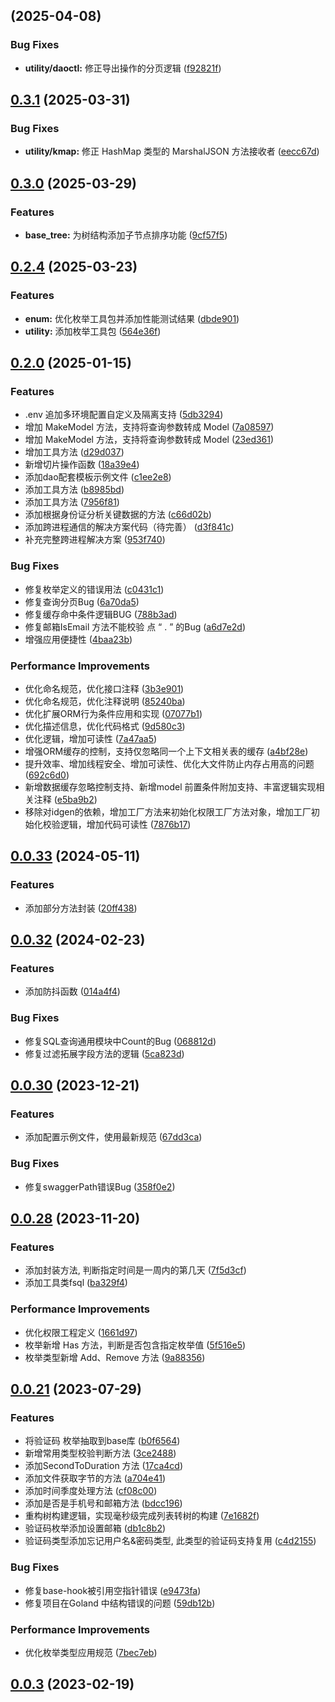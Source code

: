 ## [](https://github.com/kysion/base-library/compare/v0.3.1...v) (2025-04-08)

### Bug Fixes

* **utility/daoctl:** 修正导出操作的分页逻辑 ([f92821f](https://github.com/kysion/base-library/commit/f92821fda7fcb9a11192e504f4c55a7464a49643))
## [0.3.1](https://github.com/kysion/base-library/compare/v0.3.0...v0.3.1) (2025-03-31)

### Bug Fixes

* **utility/kmap:** 修正 HashMap 类型的 MarshalJSON 方法接收者 ([eecc67d](https://github.com/kysion/base-library/commit/eecc67d59fc0a79afd8c0a3758d8429193890a90))
## [0.3.0](https://github.com/kysion/base-library/compare/v0.2.4...v0.3.0) (2025-03-29)

### Features

* **base_tree:** 为树结构添加子节点排序功能 ([9cf57f5](https://github.com/kysion/base-library/commit/9cf57f5878e7b82816ab083a73564f4549251091))
## [0.2.4](https://github.com/kysion/base-library/compare/v0.2.3...v0.2.4) (2025-03-23)

### Features

* **enum:** 优化枚举工具包并添加性能测试结果 ([dbde901](https://github.com/kysion/base-library/commit/dbde90111608a4ea10da431d5acd8c16d8761ce8))
* **utility:** 添加枚举工具包 ([564e36f](https://github.com/kysion/base-library/commit/564e36fab3028a45a0c070aff054a00c537ff649))
## [0.2.0](https://github.com/kysion/base-library/compare/v0.1.9...v0.2.0) (2025-01-15)

### Features

* .env 追加多环境配置自定义及隔离支持 ([5db3294](https://github.com/kysion/base-library/commit/5db3294412c92536d5c6309b372635f702644302))
* 增加 MakeModel 方法，支持将查询参数转成 Model ([7a08597](https://github.com/kysion/base-library/commit/7a085972761cf596f617f650697d953158e9bd18))
* 增加 MakeModel 方法，支持将查询参数转成 Model ([23ed361](https://github.com/kysion/base-library/commit/23ed361ac40bc920502a7542b42dcb0d773fccbe))
* 增加工具方法 ([d29d037](https://github.com/kysion/base-library/commit/d29d037ac01bd570f766a4f9a89b00aa5e8601ee))
* 新增切片操作函数 ([18a39e4](https://github.com/kysion/base-library/commit/18a39e453b934efdceffdc8fca32e33830b8fe4d))
* 添加dao配套模板示例文件 ([c1ee2e8](https://github.com/kysion/base-library/commit/c1ee2e8c507b4b549dd44d8f48519a7336b30926))
* 添加工具方法 ([b8985bd](https://github.com/kysion/base-library/commit/b8985bd01dbff50797a73c82dec0d759cea59da7))
* 添加工具方法 ([7956f81](https://github.com/kysion/base-library/commit/7956f811e26f199424dd27e5ba3cd75de567e9a0))
* 添加根据身份证分析关键数据的方法 ([c66d02b](https://github.com/kysion/base-library/commit/c66d02bf80a8c526c3cf4c52f50a82399e691626))
* 添加跨进程通信的解决方案代码（待完善） ([d3f841c](https://github.com/kysion/base-library/commit/d3f841ce771a40f2ec4b07e343185e86042fabe5))
* 补充完整跨进程解决方案 ([953f740](https://github.com/kysion/base-library/commit/953f7407255164af4f3dfe87227dd19f9ed71d21))

### Bug Fixes

* 修复枚举定义的错误用法 ([c0431c1](https://github.com/kysion/base-library/commit/c0431c16f9665eefab703996c2212422dd9857cf))
* 修复查询分页Bug ([6a70da5](https://github.com/kysion/base-library/commit/6a70da53f93e4a82f7d20b75eed3357eafb476d4))
* 修复缓存命中条件逻辑BUG ([788b3ad](https://github.com/kysion/base-library/commit/788b3ad6cbdfdb66b00be68789e64bff64d26069))
* 修复邮箱IsEmail 方法不能校验 点 “ . ”  的Bug ([a6d7e2d](https://github.com/kysion/base-library/commit/a6d7e2df8d13f01413360d57d936d70febc3bdd0))
* 增强应用便捷性 ([4baa23b](https://github.com/kysion/base-library/commit/4baa23b0b6c224aaab2b91b28aa92c90c4e23661))

### Performance Improvements

* 优化命名规范，优化接口注释 ([3b3e901](https://github.com/kysion/base-library/commit/3b3e90177621ac350f9bef6545633c901e42b094))
* 优化命名规范，优化注释说明 ([85240ba](https://github.com/kysion/base-library/commit/85240baea5b25e9014d59686440749eef4eab65b))
* 优化扩展ORM行为条件应用和实现 ([07077b1](https://github.com/kysion/base-library/commit/07077b15591d7ca2081bb468c2c87c05d04f7c23))
* 优化描述信息，优化代码格式 ([9d580c3](https://github.com/kysion/base-library/commit/9d580c3112b9468ca95892471cdfde530d4acdc8))
* 优化逻辑，增加可读性 ([7a47aa5](https://github.com/kysion/base-library/commit/7a47aa52b2b5621dd34aded81d114d30a7b1c2bc))
* 增强ORM缓存的控制，支持仅忽略同一个上下文相关表的缓存 ([a4bf28e](https://github.com/kysion/base-library/commit/a4bf28e7f9d3d2c5359aee2e332ad44605a35aaf))
* 提升效率、增加线程安全、增加可读性、优化大文件防止内存占用高的问题 ([692c6d0](https://github.com/kysion/base-library/commit/692c6d0854df77ed4e5897e03925adadb07ce662))
* 新增数据缓存忽略控制支持、新增model 前置条件附加支持、丰富逻辑实现相关注释 ([e5ba9b2](https://github.com/kysion/base-library/commit/e5ba9b2f2c6fe28de1cc6e17e1dc70357b7383e4))
* 移除对idgen的依赖，增加工厂方法来初始化权限工厂方法对象，增加工厂初始化校验逻辑，增加代码可读性 ([7876b17](https://github.com/kysion/base-library/commit/7876b172f5fde2bb6cdf3d1a1563cdc5a45cc883))
## [0.0.33](https://github.com/kysion/base-library/compare/v0.0.32...v0.0.33) (2024-05-11)

### Features

* 添加部分方法封装 ([20ff438](https://github.com/kysion/base-library/commit/20ff43877b02540038ab8646158f1bce742ac89e))
## [0.0.32](https://github.com/kysion/base-library/compare/v0.0.31...v0.0.32) (2024-02-23)

### Features

* 添加防抖函数 ([014a4f4](https://github.com/kysion/base-library/commit/014a4f4ec96b21c864d8512c71d2ffa46fe772a0))

### Bug Fixes

* 修复SQL查询通用模块中Count的Bug ([068812d](https://github.com/kysion/base-library/commit/068812dbf540fd513cecaac270c96a8521d75489))
* 修复过滤拓展字段方法的逻辑 ([5ca823d](https://github.com/kysion/base-library/commit/5ca823d18e929f813b51309c86430694af7bdb4b))
## [0.0.30](https://github.com/kysion/base-library/compare/v0.0.29...v0.0.30) (2023-12-21)

### Features

* 添加配置示例文件，使用最新规范 ([67dd3ca](https://github.com/kysion/base-library/commit/67dd3ca048c399d647656d4550ce8fc6756d02d7))

### Bug Fixes

* 修复swaggerPath错误Bug ([358f0e2](https://github.com/kysion/base-library/commit/358f0e2ceb4d819d0cbb9d73fb3112fc037f0b13))
## [0.0.28](https://github.com/kysion/base-library/compare/v0.0.27...v0.0.28) (2023-11-20)

### Features

* 添加封装方法, 判断指定时间是一周内的第几天 ([7f5d3cf](https://github.com/kysion/base-library/commit/7f5d3cf46f389fc03177e714de4b429a963ac488))
* 添加工具类fsql ([ba329f4](https://github.com/kysion/base-library/commit/ba329f43a05980eac2641d194a4f9d0f8fa3dc18))

### Performance Improvements

* 优化权限工程定义 ([1661d97](https://github.com/kysion/base-library/commit/1661d97a923ba0314de889159e52e973dc5b9a10))
* 枚举新增 Has 方法，判断是否包含指定枚举值 ([5f516e5](https://github.com/kysion/base-library/commit/5f516e54c7ea1f318f471e5e026d00f54127c106))
* 枚举类型新增 Add、Remove 方法 ([9a88356](https://github.com/kysion/base-library/commit/9a883568aac2c504eddf0a6c4cdf73a78a3aaf3a))
## [0.0.21](https://github.com/kysion/base-library/compare/v0.0.20...v0.0.21) (2023-07-29)

### Features

* 将验证码 枚举抽取到base库 ([b0f6564](https://github.com/kysion/base-library/commit/b0f6564fb0ebf6050578ce9ea3b276c1047783f5))
* 新增常用类型校验判断方法 ([3ce2488](https://github.com/kysion/base-library/commit/3ce2488de48c4f683cdc1896f8a08b1130e3b5ba))
* 添加SecondToDuration 方法 ([17ca4cd](https://github.com/kysion/base-library/commit/17ca4cd17e04d2bc0f6e31ab320cff83ddc29651))
* 添加文件获取字节的方法 ([a704e41](https://github.com/kysion/base-library/commit/a704e41063e51f9cb42fc04fc13019a425131552))
* 添加时间季度处理方法 ([cf08c00](https://github.com/kysion/base-library/commit/cf08c00369a86f11533ec549b0389e7539e68a21))
* 添加是否是手机号和邮箱方法 ([bdcc196](https://github.com/kysion/base-library/commit/bdcc196a474ec0fc5f67b6e1693c004d080c4b3d))
* 重构树构建逻辑，实现毫秒级完成列表转树的构建 ([7e1682f](https://github.com/kysion/base-library/commit/7e1682fe4a739574024d233cb148141fd1dd1aac))
* 验证码枚举添加设置邮箱 ([db1c8b2](https://github.com/kysion/base-library/commit/db1c8b28fcb2c7e15ed2c50373ca6429cf24160c))
* 验证码类型添加忘记用户名&密码类型, 此类型的验证码支持复用 ([c4d2155](https://github.com/kysion/base-library/commit/c4d2155daa7ad5c1b9469a27937f126625e671bb))

### Bug Fixes

* 修复base-hook被引用空指针错误 ([e9473fa](https://github.com/kysion/base-library/commit/e9473fa1ae8ca7239a5127a732108029549e8d8f))
* 修复项目在Goland 中结构错误的问题 ([59db12b](https://github.com/kysion/base-library/commit/59db12b0b61eabffc36c8120f7c40198be97531f))

### Performance Improvements

* 优化枚举类型应用规范 ([7bec7eb](https://github.com/kysion/base-library/commit/7bec7eb287046498cd5093443de03eecc900f757))
## [0.0.3](https://github.com/kysion/base-library/compare/v0.0.1...v0.0.3) (2023-02-19)
